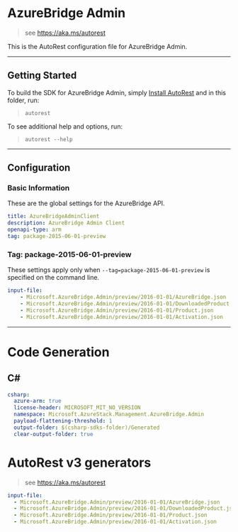 # AzureBridge Admin

> see https://aka.ms/autorest

This is the AutoRest configuration file for AzureBridge Admin.

---
## Getting Started
To build the SDK for AzureBridge Admin, simply [Install AutoRest](https://aka.ms/autorest/install) and in this folder, run:

> `autorest`

To see additional help and options, run:

> `autorest --help`
---

## Configuration

### Basic Information
These are the global settings for the AzureBridge API.

``` yaml
title: AzureBridgeAdminClient
description: AzureBridge Admin Client
openapi-type: arm
tag: package-2015-06-01-preview
```

### Tag: package-2015-06-01-preview

These settings apply only when `--tag=package-2015-06-01-preview` is specified on the command line.

``` yaml $(tag) == 'package-2015-06-01-preview'
input-file:
    - Microsoft.AzureBridge.Admin/preview/2016-01-01/AzureBridge.json
    - Microsoft.AzureBridge.Admin/preview/2016-01-01/DownloadedProduct.json
    - Microsoft.AzureBridge.Admin/preview/2016-01-01/Product.json
    - Microsoft.AzureBridge.Admin/preview/2016-01-01/Activation.json
```

---
# Code Generation

## C#

``` yaml $(csharp)
csharp:
  azure-arm: true
  license-header: MICROSOFT_MIT_NO_VERSION
  namespace: Microsoft.AzureStack.Management.AzureBridge.Admin
  payload-flattening-threshold: 1
  output-folder: $(csharp-sdks-folder)/Generated
  clear-output-folder: true
```

# AutoRest v3 generators

> see https://aka.ms/autorest

``` yaml
input-file:
  - Microsoft.AzureBridge.Admin/preview/2016-01-01/AzureBridge.json
  - Microsoft.AzureBridge.Admin/preview/2016-01-01/DownloadedProduct.json
  - Microsoft.AzureBridge.Admin/preview/2016-01-01/Product.json
  - Microsoft.AzureBridge.Admin/preview/2016-01-01/Activation.json
```
